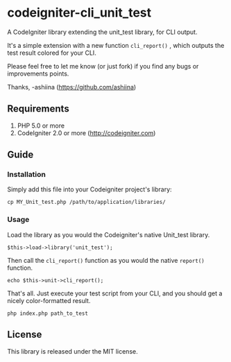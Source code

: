 codeigniter-cli_unit_test
======================
A CodeIgniter library extending the unit_test library, for CLI output.

It's a simple extension with a new function `cli_report()` , 
which outputs the test result colored for your CLI.

Please feel free to let me know (or just fork) if you find any bugs or improvements points.

Thanks, -ashiina (https://github.com/ashiina)

Requirements
-----------
1. PHP 5.0 or more
2. CodeIgniter 2.0 or more (http://codeigniter.com)

Guide
-----------
### Installation
Simply add this file into your Codeigniter project's library:
```
cp MY_Unit_test.php /path/to/application/libraries/
```

### Usage
Load the library as you would the Codeigniter's native Unit_test library.
```
$this->load->library('unit_test');
```

Then call the `cli_report()` function as you would the native `report()` function.
```
echo $this->unit->cli_report();
```

That's all.
Just execute your test script from your CLI, and you should get a nicely color-formatted result.
```
php index.php path_to_test
```


License
----------
This library is released under the MIT license.


